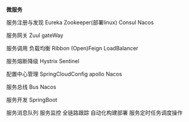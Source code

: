 **微服务**

服务注册与发现     Eureka  Zookeeper(部署linux)   Consul    Nacos

服务网关    Zuul    gateWay

服务调用 负载均衡   Ribbon  (Open)Feign   LoadBalancer    

服务熔断降级    Hystrix   Sentinel

配置中心管理  SpringCloudConfig   apollo  Nacos

服务总线    Bus     Nacos

服务开发    SpringBoot

服务消息队列
服务监控
全链路跟踪
自动化构建部署
服务定时任务调度操作




